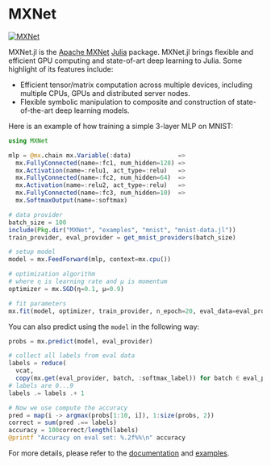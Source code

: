 <!---
  Licensed to the Apache Software Foundation (ASF) under one
  or more contributor license agreements.  See the NOTICE file
  distributed with this work for additional information
  regarding copyright ownership.  The ASF licenses this file
  to you under the Apache License, Version 2.0 (the
  "License"); you may not use this file except in compliance
  with the License.  You may obtain a copy of the License at

    http://www.apache.org/licenses/LICENSE-2.0

  Unless required by applicable law or agreed to in writing,
  software distributed under the License is distributed on an
  "AS IS" BASIS, WITHOUT WARRANTIES OR CONDITIONS OF ANY
  KIND, either express or implied.  See the License for the
  specific language governing permissions and limitations
  under the License.
-->

# MXNet

[![MXNet](http://pkg.julialang.org/badges/MXNet_0.6.svg)](http://pkg.julialang.org/?pkg=MXNet)


MXNet.jl is the [Apache MXNet](https://github.com/apache/incubator-mxnet) [Julia](http://julialang.org/) package. MXNet.jl brings flexible and efficient GPU computing and state-of-art deep learning to Julia. Some highlight of its features include:

* Efficient tensor/matrix computation across multiple devices, including multiple CPUs, GPUs and distributed server nodes.
* Flexible symbolic manipulation to composite and construction of state-of-the-art deep learning models.

Here is an example of how training a simple 3-layer MLP on MNIST:

```julia
using MXNet

mlp = @mx.chain mx.Variable(:data)             =>
  mx.FullyConnected(name=:fc1, num_hidden=128) =>
  mx.Activation(name=:relu1, act_type=:relu)   =>
  mx.FullyConnected(name=:fc2, num_hidden=64)  =>
  mx.Activation(name=:relu2, act_type=:relu)   =>
  mx.FullyConnected(name=:fc3, num_hidden=10)  =>
  mx.SoftmaxOutput(name=:softmax)

# data provider
batch_size = 100
include(Pkg.dir("MXNet", "examples", "mnist", "mnist-data.jl"))
train_provider, eval_provider = get_mnist_providers(batch_size)

# setup model
model = mx.FeedForward(mlp, context=mx.cpu())

# optimization algorithm
# where η is learning rate and μ is momentum
optimizer = mx.SGD(η=0.1, μ=0.9)

# fit parameters
mx.fit(model, optimizer, train_provider, n_epoch=20, eval_data=eval_provider)
```

You can also predict using the `model` in the following way:

```julia
probs = mx.predict(model, eval_provider)

# collect all labels from eval data
labels = reduce(
  vcat,
  copy(mx.get(eval_provider, batch, :softmax_label)) for batch ∈ eval_provider)
# labels are 0...9
labels .= labels .+ 1

# Now we use compute the accuracy
pred = map(i -> argmax(probs[1:10, i]), 1:size(probs, 2))
correct = sum(pred .== labels)
accuracy = 100correct/length(labels)
@printf "Accuracy on eval set: %.2f%%\n" accuracy
```

For more details, please refer to the
[documentation](https://dmlc.github.io/MXNet.jl/latest) and [examples](examples).
